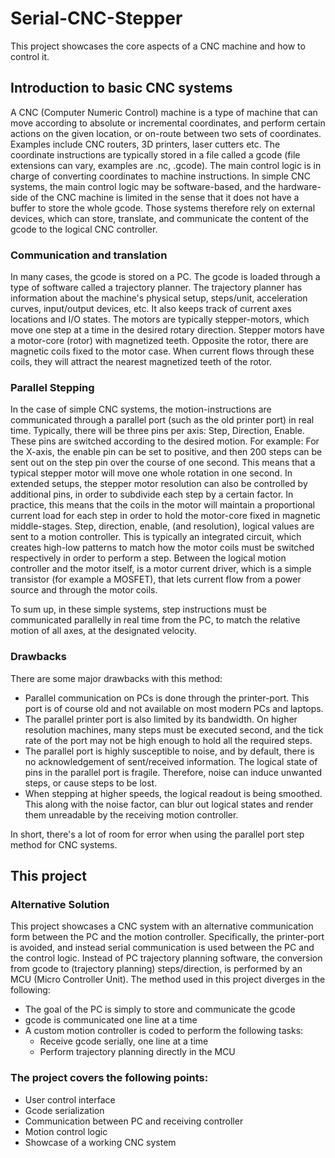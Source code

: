 # Serial-CNC-Stepper

This project showcases the core aspects of a CNC machine and how to control it.

## Introduction to basic CNC systems
A CNC (Computer Numeric Control) machine is a type of machine that can move according to absolute or incremental coordinates, and perform certain actions on the given location, or on-route between two sets of coordinates. Examples include CNC routers, 3D printers, laser cutters etc. 
The coordinate instructions are typically stored in a file called a gcode (file extensions can vary, examples are .nc, .gcode).
The main control logic is in charge of converting coordinates to machine instructions. 
In simple CNC systems, the main control logic may be software-based, and the hardware-side of the CNC machine is limited in the sense that it does not have a buffer to store the whole gcode. Those systems therefore rely on external devices, which can store, translate, and communicate the content of the gcode to the logical CNC controller. 

### Communication and translation
In many cases, the gcode is stored on a PC. The gcode is loaded through a type of software called a trajectory planner. The trajectory planner has information about the machine's physical setup, steps/unit, acceleration curves, input/output devices, etc. It also keeps track of current axes locations and I/O states. 
The motors are typically stepper-motors, which move one step at a time in the desired rotary direction. Stepper motors have a motor-core (rotor) with magnetized teeth. Opposite the rotor, there are magnetic coils fixed to the motor case. When current flows through these coils, they will attract the nearest magnetized teeth of the rotor.

### Parallel Stepping
In the case of simple CNC systems, the motion-instructions are communicated through a parallel port (such as the old printer port) in real time. Typically, there will be three pins per axis: Step, Direction, Enable. These pins are switched according to the desired motion. 
For example: For the X-axis, the enable pin can be set to positive, and then 200 steps can be sent out on the step pin over the course of one second. This means that a typical stepper motor will move one whole rotation in one second. 
In extended setups, the stepper motor resolution can also be controlled by additional pins, in order to subdivide each step by a certain factor. In practice, this means that the coils in the motor will maintain a proportional current load for each step in order to hold the motor-core fixed in magnetic middle-stages.
Step, direction, enable, (and resolution), logical values are sent to a motion controller. This is typically an integrated circuit, which creates high-low patterns to match how the motor coils must be switched respectively in order to perform a step. 
Between the logical motion controller and the motor itself, is a motor current driver, which is a simple transistor (for example a MOSFET), that lets current flow from a power source and through the motor coils. 

To sum up, in these simple systems, step instructions must be communicated parallelly in real time from the PC, to match the relative motion of all axes, at the designated velocity.

### Drawbacks
There are some major drawbacks with this method: 
* Parallel communication on PCs is done through the printer-port. This port is of course old and not available on most modern PCs and laptops. 
* The parallel printer port is also limited by its bandwidth. On higher resolution machines, many steps must be executed second, and the tick rate of the port may not be high enough to hold all the required steps. 
* The parallel port is highly susceptible to noise, and by default, there is no acknowledgement of sent/received information. The logical state of pins in the parallel port is fragile. Therefore, noise can induce unwanted steps, or cause steps to be lost. 
* When stepping at higher speeds, the logical readout is being smoothed. This along with the noise factor, can blur out logical states and render them unreadable by the receiving motion controller.

In short, there's a lot of room for error when using the parallel port step method for CNC systems.

## This project
### Alternative Solution
This project showcases a CNC system with an alternative communication form between the PC and the motion controller. Specifically, the printer-port is avoided, and instead serial communication is used between the PC and the control logic. Instead of PC trajectory planning software, the conversion from gcode to (trajectory planning) steps/direction, is performed by an MCU (Micro Controller Unit).
The method used in this project diverges in the following:
* The goal of the PC is simply to store and communicate the gcode
* gcode is communicated one line at a time
* A custom motion controller is coded to perform the following tasks:
    * Receive gcode serially, one line at a time
    * Perform trajectory planning directly in the MCU

### The project covers the following points:
* User control interface 
* Gcode serialization
* Communication between PC and receiving controller
* Motion control logic
* Showcase of a working CNC system
